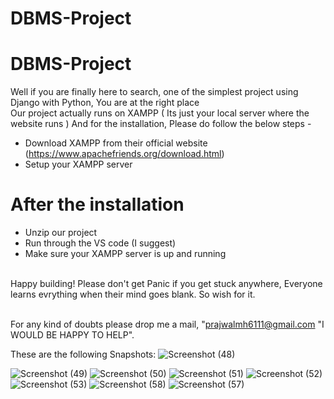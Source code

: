 # DBMS-Project
# DBMS-Project
Well if you are finally here to search, one of the simplest project using Django with Python, You are at the right place
<br> Our project actually runs on XAMPP ( Its just your local server where the website runs )
And for the installation, Please do follow the below steps -
* Download XAMPP from their official website (https://www.apachefriends.org/download.html)
* Setup your XAMPP server 
# After the installation 
*  Unzip our project 
* Run through the VS code (I suggest)
* Make sure your XAMPP server is up and running
  
<br> Happy building! Please don't get Panic if you get stuck anywhere, Everyone learns evrything when their mind goes blank. So wish for it.

<br> For any kind of doubts please drop me a mail, "prajwalmh6111@gmail.com "I WOULD BE HAPPY TO HELP".

These are the following Snapshots: 
![Screenshot (48)](https://user-images.githubusercontent.com/120583820/214115125-b7788e90-eb56-43df-a3a3-c3b0fd831e20.png)

![Screenshot (49)](https://user-images.githubusercontent.com/120583820/214114636-8b316894-5509-4df0-ae0e-d7e56bcd44a3.png) 
![Screenshot (50)](https://user-images.githubusercontent.com/120583820/214115048-a50bc1a0-8193-4e1b-9871-49af0b115325.png)
![Screenshot (51)](https://user-images.githubusercontent.com/120583820/214115062-6fe52564-156e-48f0-9dd0-b9318dca980c.png)
![Screenshot (52)](https://user-images.githubusercontent.com/120583820/214115068-9bd345c4-9694-41a9-abea-d59add69259d.png)
![Screenshot (53)](https://user-images.githubusercontent.com/120583820/214115072-fb982cd3-6114-44ac-858a-77e72785d8b0.png)
![Screenshot (58)](https://user-images.githubusercontent.com/120583820/214115080-996c0dfd-9457-4429-a274-629d0539a5a8.png)
![Screenshot (57)](https://user-images.githubusercontent.com/120583820/214115092-9b7307cf-10d0-45f8-ac44-3f3f8f2a89eb.png)
